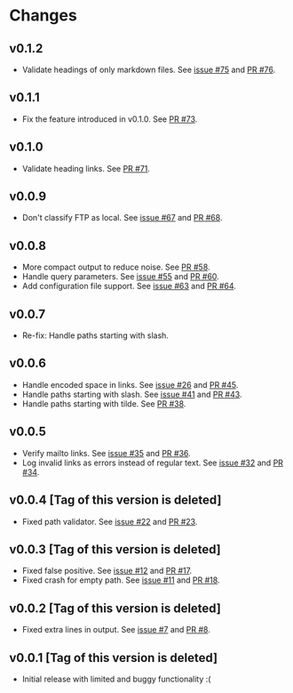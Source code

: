 # Changes

## v0.1.2

- Validate headings of only markdown files. See [issue #75](https://github.com/Youssef1313/markdown-links-verifier/issues/75) and [PR #76](https://github.com/Youssef1313/markdown-links-verifier/pull/76).

## v0.1.1

- Fix the feature introduced in v0.1.0. See [PR #73](https://github.com/Youssef1313/markdown-links-verifier/pull/73).

## v0.1.0

- Validate heading links. See [PR #71](https://github.com/Youssef1313/markdown-links-verifier/pull/71).

## v0.0.9

- Don't classify FTP as local. See [issue #67](https://github.com/Youssef1313/markdown-links-verifier/issues/67) and [PR #68](https://github.com/Youssef1313/markdown-links-verifier/pull/68).

## v0.0.8

- More compact output to reduce noise. See [PR #58](https://github.com/Youssef1313/markdown-links-verifier/pull/58).
- Handle query parameters. See [issue #55](https://github.com/Youssef1313/markdown-links-verifier/issues/55) and [PR #60](https://github.com/Youssef1313/markdown-links-verifier/pull/60).
- Add configuration file support. See [issue #63](https://github.com/Youssef1313/markdown-links-verifier/issues/63) and [PR #64](https://github.com/Youssef1313/markdown-links-verifier/pull/64).

## v0.0.7

- Re-fix: Handle paths starting with slash.

## v0.0.6

- Handle encoded space in links. See [issue #26](https://github.com/Youssef1313/markdown-links-verifier/issues/26) and [PR #45](https://github.com/Youssef1313/markdown-links-verifier/pull/45).
- Handle paths starting with slash. See [issue #41](https://github.com/Youssef1313/markdown-links-verifier/issues/41) and [PR #43](https://github.com/Youssef1313/markdown-links-verifier/pull/43).
- Handle paths starting with tilde. See [PR #38](https://github.com/Youssef1313/markdown-links-verifier/pull/38).

## v0.0.5

- Verify mailto links. See [issue #35](https://github.com/Youssef1313/markdown-links-verifier/issues/35) and [PR #36](https://github.com/Youssef1313/markdown-links-verifier/pull/36).
- Log invalid links as errors instead of regular text. See [issue #32](https://github.com/Youssef1313/markdown-links-verifier/issues/32) and [PR #34](https://github.com/Youssef1313/markdown-links-verifier/pull/34).

## v0.0.4 \[Tag of this version is deleted]

- Fixed path validator. See [issue #22](https://github.com/Youssef1313/markdown-links-verifier/issues/22) and [PR #23](https://github.com/Youssef1313/markdown-links-verifier/pull/23).

## v0.0.3 \[Tag of this version is deleted]

- Fixed false positive. See [issue #12](https://github.com/Youssef1313/markdown-links-verifier/issues/12) and [PR #17](https://github.com/Youssef1313/markdown-links-verifier/pull/17).
- Fixed crash for empty path. See [issue #11](https://github.com/Youssef1313/markdown-links-verifier/issues/11) and [PR #18](https://github.com/Youssef1313/markdown-links-verifier/pull/18).

## v0.0.2 \[Tag of this version is deleted]

- Fixed extra lines in output. See [issue #7](https://github.com/Youssef1313/markdown-links-verifier/issues/7) and [PR #8](https://github.com/Youssef1313/markdown-links-verifier/pull/8).

## v0.0.1 \[Tag of this version is deleted]

- Initial release with limited and buggy functionality :(
